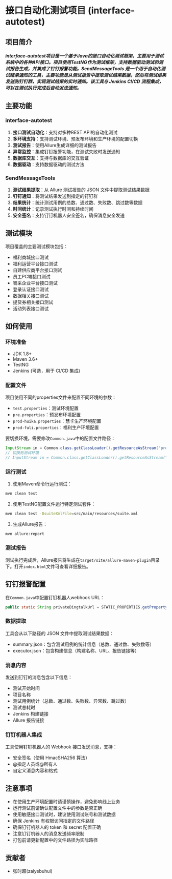 # 接口自动化测试项目 (interface-autotest)

## 项目简介
##### interface-autotest项目是一个基于Java的接口自动化测试框架，主要用于测试系统中的各种API接口。项目使用TestNG作为测试框架，支持数据驱动测试和测试报告生成，并集成了钉钉报警功能。SendMessageTools 是一个用于自动化测试结果通知的工具，主要功能是从测试报告中提取测试结果数据，然后将测试结果发送到钉钉群，实现测试结果的实时通知。该工具与 Jenkins CI/CD 流程集成，可以在测试执行完成后自动发送通知。

## 主要功能
### interface-autotest
1. **接口测试自动化**：支持对多种REST API的自动化测试
2. **多环境支持**：支持测试环境、预发布环境和生产环境的配置切换
3. **测试报告**：使用Allure生成详细的测试报告
4. **异常监控**：集成钉钉报警功能，在测试失败时发送通知
5. **数据库交互**：支持与数据库的交互验证
6. **数据驱动**：支持数据驱动的测试方法
### SendMessageTools
1. **测试结果提取**：从 Allure 测试报告的 JSON 文件中提取测试结果数据
2. **钉钉通知**：将测试结果发送到指定的钉钉群
3. **结果统计**：统计测试用例的总数、通过数、失败数、跳过数等数据
4. **时间统计**：记录测试执行时间和持续时间
5. **安全签名**：支持钉钉机器人安全签名，确保消息安全发送

## 测试模块
项目覆盖的主要测试模块包括：
- 福利商城接口测试
- 福利运营平台接口测试
- 自建供应商平台接口测试
- 员工PC端接口测试
- 智采企业平台接口测试
- 登录认证接口测试
- 数据相关接口测试
- 提货券相关接口测试
- 活动列表接口测试

## 如何使用

### 环境准备
- JDK 1.8+
- Maven 3.6+
- TestNG
- Jenkins (可选，用于 CI/CD 集成)

### 配置文件
项目使用不同的properties文件来配置不同环境的参数：
- `test.properties`：测试环境配置
- `pre.properties`：预发布环境配置
- `prod-huika.properties`：慧卡生产环境配置
- `prod-fuli.properties`：福利生产环境配置

要切换环境，需要修改`Common.java`中的配置文件路径：
```java
InputStream in = Common.class.getClassLoader().getResourceAsStream("prod-huika.properties");
// 切换到测试环境
// InputStream in = Common.class.getClassLoader().getResourceAsStream("test.properties");
```

### 运行测试
1. 使用Maven命令行运行测试：
```bash
mvn clean test
```

2. 使用TestNG配置文件运行特定测试套件：
```bash
mvn clean test -DsuiteXmlFile=src/main/resources/suite.xml
```

3. 生成Allure报告：
```bash
mvn allure:report
```

### 测试报告
测试执行完成后，Allure报告将生成在`target/site/allure-maven-plugin`目录下。打开`index.html`文件可查看详细报告。

## 钉钉报警配置
在`Common.java`中配置钉钉机器人webhook URL：
```java
public static String privateDingtalkUrl = STATIC_PROPERTIES.getProperty("private.dingtalk.alert.url");
```

### 数据提取
工具会从以下路径的 JSON 文件中提取测试结果数据：
- summary.json：包含测试用例的统计信息（总数、通过数、失败数等）
- executor.json：包含构建信息（构建名称、URL、报告链接等）

### 消息内容
发送到钉钉的消息包含以下信息：
- 测试开始时间
- 项目名称
- 测试用例统计（总数、通过数、失败数、异常数、跳过数）
- 测试总耗时
- Jenkins 构建链接
- Allure 报告链接

### 钉钉机器人集成
工具使用钉钉机器人的 Webhook 接口发送消息，支持：
- 安全签名（使用 HmacSHA256 算法）
- @指定人员或@所有人
- 自定义消息内容和格式

## 注意事项
- 在使用生产环境配置时请谨慎操作，避免影响线上业务
- 运行测试前请确认配置文件中的参数是否正确
- 使用敏感接口测试时，建议使用测试账号和测试数据 
- 确保 Jenkins 有权限访问指定的文件路径
- 确保钉钉机器人的 token 和 secret 配置正确
- 注意钉钉机器人的消息发送频率限制
- 打包前请更新配置中的文件路径为实际路径

## 贡献者
- 张时超(zaiyebuhui)



